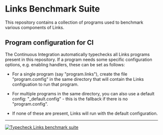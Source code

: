 # Links Benchmark Suite

This repository contains a collection of programs used to benchmark
various components of Links.

## Program configuration for CI

The Continuous Integration automatically typechecks all Links programs
present in this repository. If a program needs some specific
configuration options, e.g. enabling handlers, these can be set as
follows:

* For a single program (say "program.links"), create the file
  "program.comfig" in the same directory that will contain the Links
  configuation to run that program.

* For multiple programs in the same directory, you can also use a
  default config: "_default.config" - this is the fallback if there
  is no "program.config".

* If none of these are present, Links will run with the default
  configuration.


-----
[![Typecheck Links benchmark suite](https://github.com/links-lang/links-benchmarks/actions/workflows/default.yml/badge.svg?event=push)](https://github.com/links-lang/links-benchmarks/actions/workflows/default.yml)
